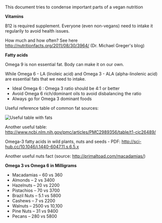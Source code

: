 This document tries to condense important parts of a vegan nutrition


**Vitamins**

B12 is required supplement. Everyone (even non-vegans) need to intake it regularily to avoid health issues.

How much and how often? See here http://nutritionfacts.org/2011/08/30/3964/ (Dr. Michael Greger's blog)

**Fatty acids**

Omega 9 is non essential fat. Body can make it on our own.

While Omega 6 - LA (linoleic acid) and Omega 3 - ALA (alpha-linolenic acid) are essential fats that we need to intake.

- Ideal Omega 6 : Omega 3 ratio should be 4:1 or better
- Avoid Omega 6 rich/dominant oils to avoid disbalancing the ratio
- Always go for Omega 3 dominant foods

Useful reference table of common fat sources:

![Useful table with fats](http://www.aneggadayisok.ca/wp-content/uploads/2012/09/dietary-fat.png)

Another useful table: http://www.ncbi.nlm.nih.gov/pmc/articles/PMC2989356/table/t1-cjc26489/

Omega-3 fatty acids in wild plants, nuts and seeds - PDF: http://sci-hub.cc/10.1046/j.1440-6047.11.s.6.5.x

Another useful nuts fact (source: http://primaltoad.com/macadamias/)

**Omega 3 vs Omega 6 in Milligrams**

- Macadamias – 60 vs 360
- Almonds – 2 vs 3400
- Hazelnuts – 20 vs 2200
- Pistachios – 70 vs 3700
- Brazil Nuts – 5.1 vs 5800
- Cashews – 7 vs 2200
- Walnuts – 2500 vs 10,100
- Pine Nuts – 31 vs 9400
- Pecans – 280 vs 5800
